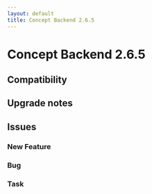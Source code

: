 ```yaml
---
layout: default
title: Concept Backend 2.6.5
---
```

<div class="jumbotron">
    <h1>Concept Backend 2.6.5</h1>    
    <h2>Compatibility</h2>
    <ul>
    </ul>
</div>




## Upgrade notes  
         



## Issues  


### New Feature 



### Bug 



### Task 


